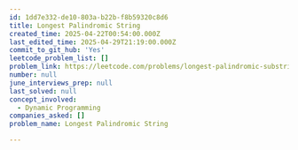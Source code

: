 ```yaml
---
id: 1dd7e332-de10-803a-b22b-f8b59320c8d6
title: Longest Palindromic String
created_time: 2025-04-22T00:54:00.000Z
last_edited_time: 2025-04-29T21:19:00.000Z
commit_to_git_hub: 'Yes'
leetcode_problem_list: []
problem_link: https://leetcode.com/problems/longest-palindromic-substring/
number: null
june_interviews_prep: null
last_solved: null
concept_involved:
  - Dynamic Programming
companies_asked: []
problem_name: Longest Palindromic String

---
```

